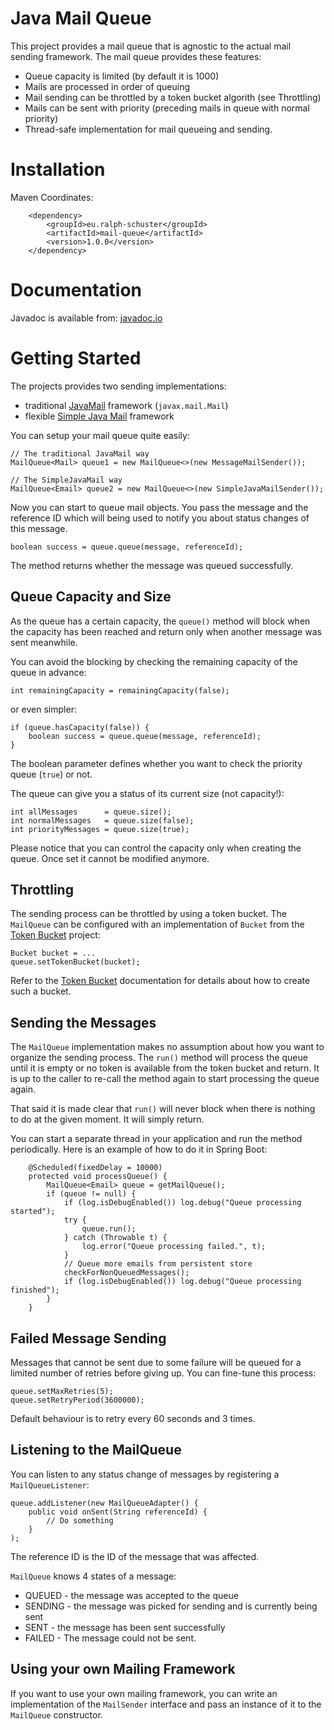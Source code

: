 # Java Mail Queue

This project provides a mail queue that is agnostic to the actual mail sending framework. The mail
queue provides these features:

- Queue capacity is limited (by default it is 1000)
- Mails are processed in order of queuing
- Mail sending can be throttled by a token bucket algorith (see Throttling)
- Mails can be sent with priority (preceding mails in queue with normal priority)
- Thread-safe implementation for mail queueing and sending.

# Installation

Maven Coordinates:

```
	<dependency>
		<groupId>eu.ralph-schuster</groupId>
		<artifactId>mail-queue</artifactId>
		<version>1.0.0</version>
	</dependency>
```

# Documentation

Javadoc is available from: [javadoc.io](https://www.javadoc.io/doc/eu.ralph-schuster/mail-queue)

# Getting Started

The projects provides two sending implementations: 

- traditional [JavaMail](https://javaee.github.io/javamail/) framework (`javax.mail.Mail`)
- flexible [Simple Java Mail](https://www.simplejavamail.org/) framework

You can setup your mail queue quite easily:

```
// The traditional JavaMail way
MailQueue<Mail> queue1 = new MailQueue<>(new MessageMailSender());

// The SimpleJavaMail way
MailQueue<Email> queue2 = new MailQueue<>(new SimpleJavaMailSender());

```

Now you can start to queue mail objects. You pass the message and the reference ID
which will being used to notify you about status changes of this message.

```
boolean success = queue.queue(message, referenceId);
```

The method returns whether the message was queued successfully.

## Queue Capacity and Size

As the queue has a certain capacity, the `queue()` method will block when the
capacity has been reached and return only when another message was sent meanwhile.

You can avoid the blocking by checking the remaining capacity of the queue in advance:

```
int remainingCapacity = remainingCapacity(false);
```

or even simpler:

```
if (queue.hasCapacity(false)) {
	boolean success = queue.queue(message, referenceId);
}
```

The boolean parameter defines whether you want to check the priority queue (`true`) or not.

The queue can give you a status of its current size (not capacity!):

```
int allMessages      = queue.size();
int normalMessages   = queue.size(false);
int priorityMessages = queue.size(true);
```

Please notice that you can control the capacity only when creating the queue. Once set
it cannot be modified anymore.

## Throttling

The sending process can be throttled by using a token bucket. The `MailQueue` can be
configured with an implementation of `Bucket` from the [Token Bucket](https://github.com/cowwoc/token-bucket)
project:

```
Bucket bucket = ...
queue.setTokenBucket(bucket);
```

Refer to the [Token Bucket](https://github.com/cowwoc/token-bucket) documentation for details about
how to create such a bucket.

## Sending the Messages

The `MailQueue` implementation makes no assumption about how you want to organize the
sending process. The `run()` method will process the queue until it is empty or
no token is available from the token bucket and return. It is up to the caller to re-call
the method again to start processing the queue again.

That said it is made clear that `run()` will never block when there is nothing to do at
the given moment. It will simply return.

You can start a separate thread in your application and run the method periodically. Here is
an example of how to do it in Spring Boot:

```
	@Scheduled(fixedDelay = 10000)
	protected void processQueue() {
		MailQueue<Email> queue = getMailQueue();
		if (queue != null) {
			if (log.isDebugEnabled()) log.debug("Queue processing started");
			try {
				queue.run();
			} catch (Throwable t) {
				log.error("Queue processing failed.", t);
			}
			// Queue more emails from persistent store
			checkForNonQueuedMessages();
			if (log.isDebugEnabled()) log.debug("Queue processing finished");
		}
	}
```


## Failed Message Sending

Messages that cannot be sent due to some failure will be queued for a limited number of retries
before giving up. You can fine-tune this process:

```
queue.setMaxRetries(5);
queue.setRetryPeriod(3600000);
```

Default behaviour is to retry every 60 seconds and 3 times.

## Listening to the MailQueue

You can listen to any status change of messages by registering a `MailQueueListener`:

```
queue.addListener(new MailQueueAdapter() {
	public void onSent(String referenceId) {
		// Do something
	}
);
```

The reference ID is the ID of the message that was affected.

`MailQueue` knows 4 states of a message:

- QUEUED - the message was accepted to the queue
- SENDING - the message was picked for sending and is currently being sent
- SENT - the message has been sent successfully
- FAILED - The message could not be sent.

## Using your own Mailing Framework

If you want to use your own mailing framework, you can write an implementation of the `MailSender`
interface and pass an instance of it to the `MailQueue` constructor.
